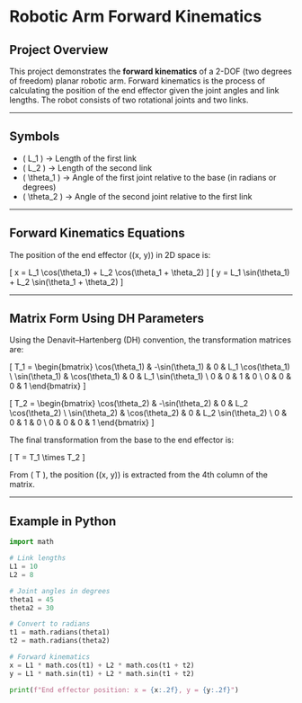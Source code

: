 # Robotic Arm Forward Kinematics

## Project Overview
This project demonstrates the **forward kinematics** of a 2-DOF (two degrees of freedom) planar robotic arm. Forward kinematics is the process of calculating the position of the end effector given the joint angles and link lengths. The robot consists of two rotational joints and two links.

---

## Symbols
- \( L_1 \) → Length of the first link  
- \( L_2 \) → Length of the second link  
- \( \theta_1 \) → Angle of the first joint relative to the base (in radians or degrees)  
- \( \theta_2 \) → Angle of the second joint relative to the first link  

---

## Forward Kinematics Equations
The position of the end effector \((x, y)\) in 2D space is:

\[
x = L_1 \cos(\theta_1) + L_2 \cos(\theta_1 + \theta_2)
\]
\[
y = L_1 \sin(\theta_1) + L_2 \sin(\theta_1 + \theta_2)
\]

---

## Matrix Form Using DH Parameters
Using the Denavit–Hartenberg (DH) convention, the transformation matrices are:

\[
T_1 =
\begin{bmatrix}
\cos(\theta_1) & -\sin(\theta_1) & 0 & L_1 \cos(\theta_1) \\
\sin(\theta_1) & \cos(\theta_1)  & 0 & L_1 \sin(\theta_1) \\
0              & 0               & 1 & 0 \\
0              & 0               & 0 & 1
\end{bmatrix}
\]

\[
T_2 =
\begin{bmatrix}
\cos(\theta_2) & -\sin(\theta_2) & 0 & L_2 \cos(\theta_2) \\
\sin(\theta_2) & \cos(\theta_2)  & 0 & L_2 \sin(\theta_2) \\
0              & 0               & 1 & 0 \\
0              & 0               & 0 & 1
\end{bmatrix}
\]

The final transformation from the base to the end effector is:

\[
T = T_1 \times T_2
\]

From \( T \), the position \((x, y)\) is extracted from the 4th column of the matrix.

---

## Example in Python
```python
import math

# Link lengths
L1 = 10
L2 = 8

# Joint angles in degrees
theta1 = 45
theta2 = 30

# Convert to radians
t1 = math.radians(theta1)
t2 = math.radians(theta2)

# Forward kinematics
x = L1 * math.cos(t1) + L2 * math.cos(t1 + t2)
y = L1 * math.sin(t1) + L2 * math.sin(t1 + t2)

print(f"End effector position: x = {x:.2f}, y = {y:.2f}")
